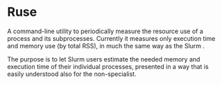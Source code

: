 Ruse
====

A command-line utility to periodically measure the resource use of a process and its subprocesses. Currently it measures only execution time and memory use (by total RSS), in much the same way as the Slurm .  

The purpose is to let Slurm users estimate the needed memory and execution time of their individual processes, presented in a way that is easily understood also for the non-specialist.


